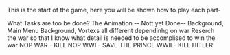 This is the start of the game, here you will be shown how to play each part- 

What Tasks are too be done?
	The Animation -- Nott yet Done--
		Background, Main Menu
		Background, Vortexs all different  dependinhg on war
	Reserch the war so that I know what detail is needed to be accomplised to win the war
		NOP WAR - KILL NOP
		WWI - SAVE THE PRINCE
		WWII - KILL HITLER